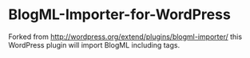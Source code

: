 BlogML-Importer-for-WordPress
=============================

Forked from http://wordpress.org/extend/plugins/blogml-importer/ this WordPress plugin will import BlogML including tags.